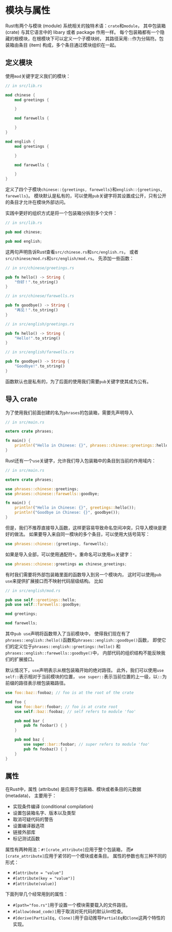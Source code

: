 # 模块与属性

Rust有两个与模块 (module) 系统相关的独特术语：`crate`和`module`，
其中包装箱 (crate) 与其它语言中的 libary 或者 package 作用一样。
每个包装箱都有一个隐藏的根模块，在根模块下可以定义一个子模块树，
其路径采用`::`作为分隔符。包装箱由条目 (item) 构成，多个条目通过模块组织在一起。

## 定义模块

使用`mod`关键字定义我们的模块：

```rust
// in src/lib.rs

mod chinese {
    mod greetings {

    }

    mod farewells {

    }
}

mod english {
    mod greetings {

    }

    mod farewells {

    }
}
```
定义了四个子模块`chinese::{greetings, farewells}`和`english::{greetings, farewells}`。
模块默认是私有的，可以使用`pub`关键字将其设置成公开，只有公开的条目才允许在模块外部访问。

实践中更好的组织方式是将一个包装箱分拆到多个文件：

```rust
// in src/lib.rs

pub mod chinese;

pub mod english;
```
这两句声明告诉Rust查看`src/chinese.rs`和`src/english.rs`，
或者`src/chinese/mod.rs`和`src/english/mod.rs`。
先添加一些函数：

```rust
// in src/chinese/greetings.rs

pub fn hello() -> String {
    "你好！".to_string()
}
```

```rust
// in src/chinese/farewells.rs

pub fn goodbye() -> String {
    "再见！".to_string()
}
```

```rust
// in src/english/greetings.rs

pub fn hello() -> String {
    "Hello!".to_string()
}
```

```rust
// in src/english/farewells.rs

pub fn goodbye() -> String {
    "Goodbye!".to_string()
}
```
函数默认也是私有的，为了后面的使用我们需要`pub`关键字使其成为公有。

## 导入 crate

为了使用我们前面创建的名为`phrases`的包装箱，需要先声明导入

```rust
// in src/main.rs

extern crate phrases;

fn main() {
    println!("Hello in Chinese: {}", phrases::chinese::greetings::hello());
}
```

Rust还有一个`use`关键字，允许我们导入包装箱中的条目到当前的作用域内：

```rust
// in src/main.rs

extern crate phrases;

use phrases::chinese::greetings;
use phrases::chinese::farewells::goodbye;

fn main() {
    println!("Hello in Chinese: {}", greetings::hello());
    println!("Goodbye in Chinese: {}", goodbye());
}
```
但是，我们不推荐直接导入函数，这样更容易导致命名空间冲突，只导入模块是更好的做法。
如果要导入来自同一模块的多个条目，可以使用大括号简写：

```rust
use phrases::chinese::{greetings, farewells};
```
如果是导入全部，可以使用通配符`*`。重命名可以使用`as`关键字：

```rust
use phrases::chinese::greetings as chinese_greetings;
```

有时我们需要将外部包装箱里面的函数导入到另一个模块内，
这时可以使用`pub use`来提供扩展接口而不映射代码层级结构。
比如

```rust
// in src/english/mod.rs

pub use self::greetings::hello;
pub use self::farewells::goodbye;

mod greetings;

mod farewells;
```
其中`pub use`声明将函数带入了当前模块中，
使得我们现在有了`phrases::english::hello()`函数和`phrases::english::goodbye()`函数，
即使它们的定义位于`phrases::english::greetings::hello()`
和`phrases::english::farewells::goodbye()`中，
内部代码的组织结构不能反映我们的扩展接口。

默认情况下，`use`声明表示从根包装箱开始的绝对路径。
此外，我们可以使用`use self::`表示相对于当前模块的位置，
`use super::`表示当前位置的上一级，以`::`为前缀的路径表示根包装箱路径。

```rust
use foo::baz::foobaz; // foo is at the root of the crate

mod foo {
    use foo::bar::foobar; // foo is at crate root
    use self::baz::foobaz; // self refers to module 'foo'

    pub mod bar {
        pub fn foobar() { }
    }

    pub mod baz {
        use super::bar::foobar; // super refers to module 'foo'
        pub fn foobaz() { }
    }
}
```

## 属性

在Rust中，属性 (attribute) 是应用于包装箱、模块或者条目的元数据 (metadata)，
主要用于：

* 实现条件编译 (conditional compilation)
* 设置包装箱名字、版本以及类型
* 取消可疑代码的警告
* 设置编译器选项
* 链接外部库
* 标记测试函数

属性有两种用法：`#![crate_attribute]`应用于整个包装箱，
而`#[crate_attribute]`应用于紧邻的一个模块或者条目。
属性的参数也有三种不同的形式：

* `#[attribute = "value"]`
* `#[attribute(key = "value")]`
* `#[attribute(value)]`

下面列举几个经常用到的属性：

* `#[path="foo.rs"]`用于设置一个模块需要载入的文件路径。
* `#[allow(dead_code)]`用于取消对死代码的默认lint检查。
* `#[derive(PartialEq, Clone)]`用于自动推导`PartialEq`和`Clone`这两个特性的实现。

